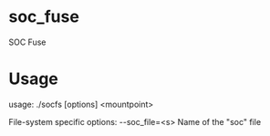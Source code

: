 # soc_fuse

SOC Fuse

# Usage
usage: ./socfs [options] \<mountpoint\>

File-system specific options:
    --soc_file=\<s\>      Name of the "soc" file
